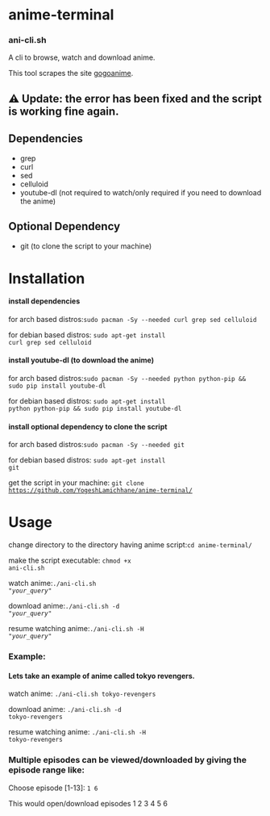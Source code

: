# anime-terminal
<h3 color=green> ani-cli.sh</h3>

A cli to browse, watch and download anime.

This tool scrapes the site [gogoanime](https://gogoanime.vc).

<h2 color=yellow>⚠️ Update: the error has been fixed and the script is working fine again. </h2>

## Dependencies

* grep
* curl
* sed
* celluloid
* youtube-dl (not required to watch/only required if you need to download the anime)
  
## Optional Dependency
* git (to clone the script to your machine)

# Installation
<h4 color=red>install dependencies</h4>
for arch based distros:<code color=yellow>sudo pacman -Sy --needed curl grep sed celluloid</code>
  
for debian based distros: <code color=yellow>sudo apt-get install curl grep sed celluloid</code>

<h4 color=red>install youtube-dl (to download the anime)</h4>
for arch based distros:<code color=yellow>sudo pacman -Sy --needed python python-pip && sudo pip install youtube-dl</code>
  
for debian based distros: <code color=yellow>sudo apt-get install python python-pip && sudo pip install youtube-dl</code>

<h4 color=red>install optional dependency to clone the script</h4>
for arch based distros:<code color=yellow>sudo pacman -Sy --needed git</code>
  
for debian based distros: <code color=yellow>sudo apt-get install git</code>

get the script in your machine: <code color=yellow>git clone https://github.com/YogeshLamichhane/anime-terminal/</code>

# Usage

change directory to the directory having anime script:<code color=yellow>cd anime-terminal/</code>

make the script executable: <code color=yellow>chmod +x ani-cli.sh</code>

watch anime:<code color=yellow>./ani-cli.sh <i>"your_query"</i></code>

download anime:<code color=yellow>./ani-cli.sh -d <i>"your_query"</i></code>

resume watching anime:<code color=yellow>./ani-cli.sh -H <i>"your_query"</i></code>

<h3 color=green>Example: </h3>
<h4 color=purple>Lets take an example of anime called tokyo revengers.</h4>

watch anime: <code color=cyan>./ani-cli.sh tokyo-revengers</code>

download anime: <code color=cyan>./ani-cli.sh -d tokyo-revengers</code>

resume watching anime: <code color=cyan>./ani-cli.sh -H tokyo-revengers</code>

<h3 color=green>Multiple episodes can be viewed/downloaded by giving the episode range like:</h3>

Choose episode [1-13]: <code color=cyan>1 6</code>

This would open/download episodes 1 2 3 4 5 6
